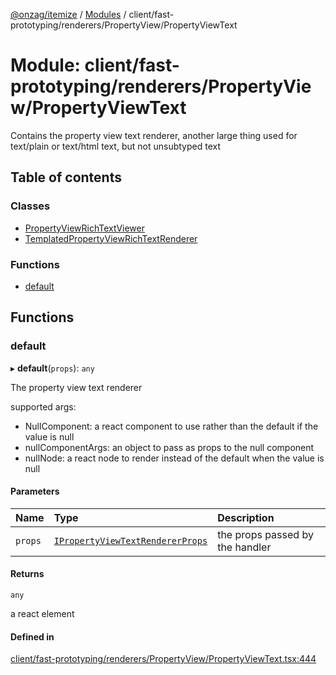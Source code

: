 [@onzag/itemize](../README.md) / [Modules](../modules.md) / client/fast-prototyping/renderers/PropertyView/PropertyViewText

# Module: client/fast-prototyping/renderers/PropertyView/PropertyViewText

Contains the property view text renderer, another large
thing used for text/plain or text/html text, but not unsubtyped
text

## Table of contents

### Classes

- [PropertyViewRichTextViewer](../classes/client_fast_prototyping_renderers_PropertyView_PropertyViewText.PropertyViewRichTextViewer.md)
- [TemplatedPropertyViewRichTextRenderer](../classes/client_fast_prototyping_renderers_PropertyView_PropertyViewText.TemplatedPropertyViewRichTextRenderer.md)

### Functions

- [default](client_fast_prototyping_renderers_PropertyView_PropertyViewText.md#default)

## Functions

### default

▸ **default**(`props`): `any`

The property view text renderer

supported args:
- NullComponent: a react component to use rather than the default if the value is null
- nullComponentArgs: an object to pass as props to the null component
- nullNode: a react node to render instead of the default when the value is null

#### Parameters

| Name | Type | Description |
| :------ | :------ | :------ |
| `props` | [`IPropertyViewTextRendererProps`](../interfaces/client_internal_components_PropertyView_PropertyViewText.IPropertyViewTextRendererProps.md) | the props passed by the handler |

#### Returns

`any`

a react element

#### Defined in

[client/fast-prototyping/renderers/PropertyView/PropertyViewText.tsx:444](https://github.com/onzag/itemize/blob/59702dd5/client/fast-prototyping/renderers/PropertyView/PropertyViewText.tsx#L444)
